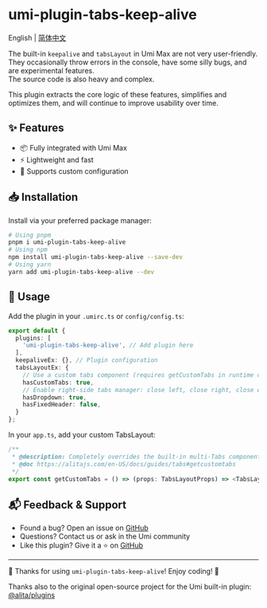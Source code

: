 # umi-plugin-tabs-keep-alive

English | [简体中文](./README.md)


The built-in `keepalive` and `tabsLayout` in Umi Max are not very user-friendly.  
They occasionally throw errors in the console, have some silly bugs, and are experimental features.  
The source code is also heavy and complex.  

This plugin extracts the core logic of these features, simplifies and optimizes them, and will continue to improve usability over time.

## ✨ Features

- 📦 Fully integrated with Umi Max
- ⚡ Lightweight and fast
- 🔧 Supports custom configuration

## 📥 Installation

Install via your preferred package manager:

```bash
# Using pnpm
pnpm i umi-plugin-tabs-keep-alive
# Using npm
npm install umi-plugin-tabs-keep-alive --save-dev
# Using yarn
yarn add umi-plugin-tabs-keep-alive --dev
````

## 🔨 Usage

Add the plugin in your `.umirc.ts` or `config/config.ts`:

```ts
export default {
  plugins: [
    'umi-plugin-tabs-keep-alive', // Add plugin here
  ],
  keepaliveEx: {}, // Plugin configuration
  tabsLayoutEx: {
    // Use a custom tabs component (requires getCustomTabs in runtime config)
    hasCustomTabs: true,
    // Enable right-side tabs manager: close left, close right, close others, refresh, etc.
    hasDropdown: true,
    hasFixedHeader: false,
  }
};
```

In your `app.ts`, add your custom TabsLayout:

```ts
/**
 * @description: Completely overrides the built-in multi-Tabs component. Requires hasCustomTabs: true
 * @doc https://alitajs.com/en-US/docs/guides/tabs#getcustomtabs
 */
export const getCustomTabs = () => (props: TabsLayoutProps) => <TabsLayout {...props} />
```

## 📬 Feedback & Support

* Found a bug? Open an issue on [GitHub](https://github.com/aiyoudiao/umi-plugin-tabs-keep-alive/issues)
* Questions? Contact us or ask in the Umi community
* Like this plugin? Give it a ⭐️ on [GitHub](https://github.com/aiyoudiao/umi-plugin-tabs-keep-alive)

---

🌟 Thanks for using `umi-plugin-tabs-keep-alive`! Enjoy coding! 🎉

Thanks also to the original open-source project for the Umi built-in plugin: [@alita/plugins](https://github.com/alitajs/alita/tree/master/packages/plugins)
